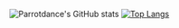 ![Parrotdance's GitHub stats](https://github-readme-stats.vercel.app/api?username=parrotdance&count_private=true&theme=vue-dark)
[![Top Langs](https://github-readme-stats.vercel.app/api/top-langs/?username=parrotdance&count_private=true&hide=vue&layout=compact&theme=vue-dark)](https://github.com/parrotdance/github-readme-stats)

<!--
**parrotdance/parrotdance** is a ✨ _special_ ✨ repository because its `README.md` (this file) appears on your GitHub profile.

Here are some ideas to get you started:

- 🔭 I’m currently working on ...
- 🌱 I’m currently learning ...
- 👯 I’m looking to collaborate on ...
- 🤔 I’m looking for help with ...
- 💬 Ask me about ...
- 📫 How to reach me: ...
- 😄 Pronouns: ...
- ⚡ Fun fact: ...
-->
